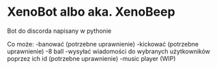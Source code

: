 # XenoBot albo aka. XenoBeep
Bot do discorda napisany w pythonie

Co może:
-banować (potrzebne uprawnienie)
-kickować (potrzebne uprawnienie)
-8 ball 
-wysyłać wiadomości do wybranych użytkowników poprzez ich id (potrzebne uprawnienie)
-music player (WIP)






